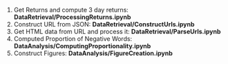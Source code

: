 1. Get Returns and compute 3 day returns: **DataRetrieval/ProcessingReturns.ipynb**
2. Construct URL from JSON: **DataRetrieval/ConstructUrls.ipynb**
3. Get HTML data from URL and process it: **DataRetrieval/ParseUrls.ipynb**
4. Computed Proportion of Negative Words: **DataAnalysis/ComputingProportionality.ipynb**
5. Construct Figures: **DataAnalysis/FigureCreation.ipynb**
